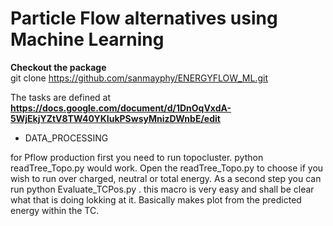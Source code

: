 # Particle Flow alternatives using Machine Learning

**Checkout the package** <br/>
git clone https://github.com/sanmayphy/ENERGYFLOW_ML.git

The tasks are defined at __https://docs.google.com/document/d/1DnOqVxdA-5WjEkjYZtV8TW40YKIukPSwsyMnizDWnbE/edit__

* DATA_PROCESSING

for Pflow production first you need to run topocluster. python readTree_Topo.py
would work. Open the readTree_Topo.py to choose if you wish to run over charged,
neutral or total energy. As a second step you can run python Evaluate_TCPos.py .
this macro is very easy and shall be clear what that is doing lokking at it.
Basically makes plot from the predicted energy within the TC.
